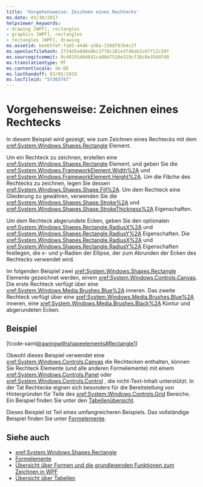 ```yaml
---
title: 'Vorgehensweise: Zeichnen eines Rechtecks'
ms.date: 03/30/2017
helpviewer_keywords:
- drawing [WPF], rectangles
- graphics [WPF], rectangles
- rectangles [WPF], drawing
ms.assetid: beeb57ef-fab5-4446-a38a-1588f97b4c2f
ms.openlocfilehash: 2734d5e808e8bc1f78c281e3fd6ab3c6ff12c58f
ms.sourcegitcommit: 0c48191d6d641ce88d7510e319cf38c0e35697d0
ms.translationtype: MT
ms.contentlocale: de-DE
ms.lasthandoff: 03/05/2019
ms.locfileid: "57363747"
---
```

# <a name="how-to-draw-a-rectangle"></a>Vorgehensweise: Zeichnen eines Rechtecks
In diesem Beispiel wird gezeigt, wie zum Zeichnen eines Rechtecks mit dem <xref:System.Windows.Shapes.Rectangle> Element.  
  
 Um ein Rechteck zu zeichnen, erstellen eine <xref:System.Windows.Shapes.Rectangle> Element, und geben Sie die <xref:System.Windows.FrameworkElement.Width%2A> und <xref:System.Windows.FrameworkElement.Height%2A>. Um die Fläche des Rechtecks zu zeichnen, legen Sie dessen <xref:System.Windows.Shapes.Shape.Fill%2A>. Um dem Rechteck eine Gliederung zu gewähren, verwenden Sie die <xref:System.Windows.Shapes.Shape.Stroke%2A> und <xref:System.Windows.Shapes.Shape.StrokeThickness%2A> Eigenschaften.  
  
 Um dem Rechteck abgerundete Ecken, geben Sie den optionalen <xref:System.Windows.Shapes.Rectangle.RadiusX%2A> und <xref:System.Windows.Shapes.Rectangle.RadiusY%2A> Eigenschaften. Die <xref:System.Windows.Shapes.Rectangle.RadiusX%2A> und <xref:System.Windows.Shapes.Rectangle.RadiusY%2A> Eigenschaften festlegen, die x- und y-Radien der Ellipse, der zum Abrunden der Ecken des Rechtecks verwendet wird.  
  
 Im folgenden Beispiel zwei <xref:System.Windows.Shapes.Rectangle> Elemente gezeichnet werden, einem <xref:System.Windows.Controls.Canvas>. Die erste Rechteck verfügt über eine <xref:System.Windows.Media.Brushes.Blue%2A> inneren. Das zweite Rechteck verfügt über eine <xref:System.Windows.Media.Brushes.Blue%2A> inneren, eine <xref:System.Windows.Media.Brushes.Black%2A> Kontur und abgerundeten Ecken.  
  
## <a name="example"></a>Beispiel  
 [!code-xaml[drawingwithshapeelements#Rectangle1](~/samples/snippets/csharp/VS_Snippets_Wpf/DrawingWithShapeElements/CS/rectangleexample.xaml#rectangle1)]  
  
 Obwohl dieses Beispiel verwendet eine <xref:System.Windows.Controls.Canvas> die Rechtecken enthalten, können Sie Rechteck Elemente (und alle anderen Formelemente) mit einem <xref:System.Windows.Controls.Panel> oder <xref:System.Windows.Controls.Control> , die nicht-Text-Inhalt unterstützt. In der Tat Rechtecke eignen sich besonders für die Bereitstellung von Hintergründen für Teile des <xref:System.Windows.Controls.Grid> Bereiche. Ein Beispiel finden Sie unter den [Tabellenübersicht](../advanced/table-overview.md).  
  
 Dieses Beispiel ist Teil eines umfangreicheren Beispiels. Das vollständige Beispiel finden Sie unter [Formelemente](https://go.microsoft.com/fwlink/?LinkID=160037).  
  
## <a name="see-also"></a>Siehe auch
- <xref:System.Windows.Shapes.Rectangle>
- [Formelemente](https://go.microsoft.com/fwlink/?LinkID=160037)
- [Übersicht über Formen und die grundlegenden Funktionen zum Zeichnen in WPF](shapes-and-basic-drawing-in-wpf-overview.md)
- [Übersicht über Tabellen](../advanced/table-overview.md)
